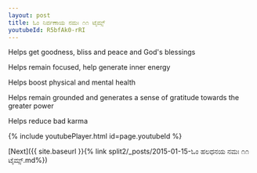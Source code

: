```yaml
---
layout: post
title: ಓಂ ನಿರ್ವಣಾಯ ನಮಃ ೧೧ ಟೈಮ್ಸ್
youtubeId: R5bfAk0-rRI
---
```

 
 
Helps get goodness, bliss and peace and God's blessings
 
Helps remain focused, help generate inner energy 
 
Helps boost physical and mental health 
 
Helps remain grounded and generates a sense of gratitude towards the greater power 
 
Helps reduce bad karma
 
 
 
 


{% include youtubePlayer.html id=page.youtubeId %}
 
[Next]({{ site.baseurl }}{% link  split2/_posts/2015-01-15-ಓಂ ಹಲಧನಯ ನಮಃ ೧೧ ಟೈಮ್ಸ್.md%})
 
